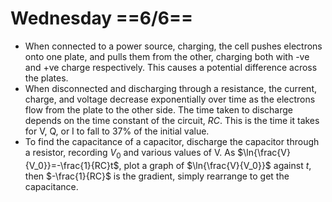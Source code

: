 # Wednesday ==6/6==

- When connected to a power source, charging, the cell pushes electrons onto one plate, and pulls them from the other, charging both with -ve and +ve charge respectively. This causes a potential difference across the plates.
- When disconnected and discharging through a resistance, the current, charge, and voltage decrease exponentially over time as the electrons flow from the plate to the other side. The time taken to discharge depends on the time constant of the circuit, $RC$. This is the time it takes for V, Q, or I to fall to 37% of the initial value.
- To find the capacitance of a capacitor, discharge the capacitor through a resistor, recording $V_0$ and various values of V. As $\ln{\frac{V}{V_0}}=-\frac{1}{RC}t$, plot a graph of $\ln{\frac{V}{V_0}}$ against $t$, then $-\frac{1}{RC}$ is the gradient, simply rearrange to get the capacitance.